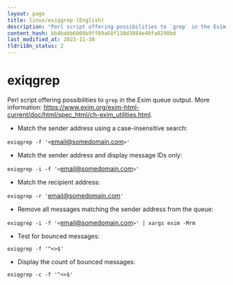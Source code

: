 ```yaml
---
layout: page
title: linux/exiqgrep (English)
description: "Perl script offering possibilities to `grep` in the Exim queue output."
content_hash: bb4babb6009b9ff89a68f138d3884e40fa0298bd
last_modified_at: 2023-11-30
tldri18n_status: 2
---
```

# exiqgrep

Perl script offering possibilities to `grep` in the Exim queue output.
More information: <https://www.exim.org/exim-html-current/doc/html/spec_html/ch-exim_utilities.html>.

- Match the sender address using a case-insensitive search:

`exiqgrep -f '<`<span class="tldr-var badge badge-pill bg-dark-lm bg-white-dm text-white-lm text-dark-dm font-weight-bold">email@somedomain.com</span>`>'`

- Match the sender address and display message IDs only:

`exiqgrep -i -f '<`<span class="tldr-var badge badge-pill bg-dark-lm bg-white-dm text-white-lm text-dark-dm font-weight-bold">email@somedomain.com</span>`>'`

- Match the recipient address:

`exiqgrep -r '`<span class="tldr-var badge badge-pill bg-dark-lm bg-white-dm text-white-lm text-dark-dm font-weight-bold">email@somedomain.com</span>`'`

- Remove all messages matching the sender address from the queue:

`exiqgrep -i -f '<`<span class="tldr-var badge badge-pill bg-dark-lm bg-white-dm text-white-lm text-dark-dm font-weight-bold">email@somedomain.com</span>`>' | xargs exim -Mrm`

- Test for bounced messages:

`exiqgrep -f '^<>$'`

- Display the count of bounced messages:

`exiqgrep -c -f '^<>$'`
